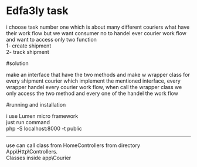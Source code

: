 # Edfa3ly task


i choose task number one which is about  many different couriers what have their work flow but we want consumer 
no to handel ever courier work flow and want to access only two function
<br/> 
1- create shipment <br/>
2- track shipment




#solution

make an interface that have the two methods and make w wrapper class for 
every shipment courier which implement the mentioned interface,
every wrapper handel every courier work flow,
when call the wrapper class we only access the two method and every one of the
handel the work flow



#running and installation

i use Lumen micro framework  
just run command <br/>
php -S localhost:8000 -t public <hr/>



use can call class from HomeControllers 
from directory App\Http\Controllers. <br/>
Classes inside app\Courier <br/>